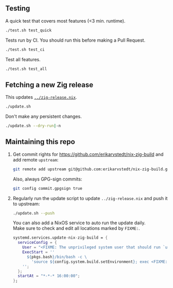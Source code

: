 ## Testing

A quick test that covers most features (<3 min. runtime).
```bash
./test.sh test_quick
```

Tests run by CI. You should run this before making a Pull Request.
```bash
./test.sh test_ci
```

Test all features.
```bash
./test.sh test_all
```

## Fetching a new Zig release

This updates [`../zig-release.nix`](../zig-release.nix).
```bash
./update.sh
```

Don't make any persistent changes.
```bash
./update.sh --dry-run|-n
```

## Maintaining this repo

1. Get commit rights for https://github.com/erikarvstedt/nix-zig-build and add remote `upstream`:
   ```bash
   git remote add upstream git@github.com:erikarvstedt/nix-zig-build.git
   ```
   Also, always GPG-sign commits:
   ```bash
   git config commit.gpgsign true
   ```

2. Regularly run the update script to update `../zig-release.nix` and push it to upstream:
   ```bash
   ./update.sh --push
   ```
   You can also add a NixOS service to auto run the update daily.\
   Make sure to check and edit all locations marked by `FIXME:`.
   ```nix
   systemd.services.update-nix-zig-build = {
     serviceConfig = {
       User = "<FIXME: The unprivileged system user that should run `update.sh`>";
       ExecStart = ''
         ${pkgs.bash}/bin/bash -c \
           'source ${config.system.build.setEnvironment}; exec <FIXME: Path to the nix-zig-build repo>/dev/update.sh --push'
       '';
     };
     startAt = "*-*-* 16:00:00";
   };
   ```

